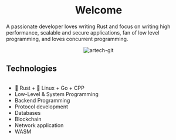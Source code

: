 <h1 align="center">Welcome</h1>

<p align="left">A passionate developer loves writing Rust and focus on writing high performance, scalable and secure applications, fan of low level programming, and loves concurrent programming. </p>

<div>

<p align="center" > 
<img src="https://komarev.com/ghpvc/?username=artech-git&label=Profile%20views&color=0e75b6&style=flat" alt="artech-git"/> 
</p>

<h2 align="left"> Technologies </h2>

<div style="width:60%; float:left" > 
<ul >
<li> 🦀 Rust + 🐧 Linux + Go + CPP</li>
<li> Low-Level & System Programming</li>
<li> Backend Programming</li>
<li> Protocol development</li>
<li> Databases</li>
<li> Blockchain</li>
<li> Network application</li>
<li> WASM</li>
</ul>
</div>


</div style="width:50%; float:right">

</div>
</div>
